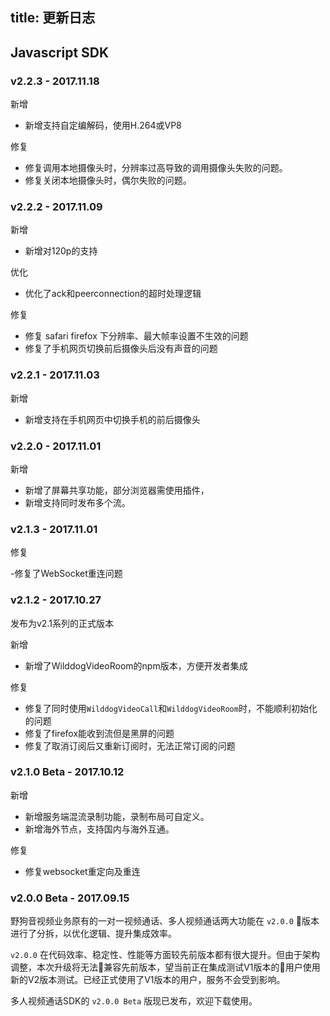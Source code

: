 title: 更新日志
---

## Javascript SDK

### v2.2.3 - 2017.11.18

<span class="changelog add">新增</span>
- 新增支持自定编解码，使用H.264或VP8

<span class="changelog fix">修复</span>
- 修复调用本地摄像头时，分辨率过高导致的调用摄像头失败的问题。
- 修复关闭本地摄像头时，偶尔失败的问题。


### v2.2.2 - 2017.11.09

<span class="changelog add">新增</span>
- 新增对120p的支持

<span class="changelog optimize">优化</span>
- 优化了ack和peerconnection的超时处理逻辑

<span class="changelog fix">修复</span>
- 修复 safari firefox 下分辨率、最大帧率设置不生效的问题
- 修复了手机网页切换前后摄像头后没有声音的问题


### v2.2.1 - 2017.11.03

<span class="changelog add">新增</span>

- 新增支持在手机网页中切换手机的前后摄像头

### v2.2.0 - 2017.11.01

<span class="changelog add">新增</span>

- 新增了屏幕共享功能，部分浏览器需使用插件，
- 新增支持同时发布多个流。

### v2.1.3 - 2017.11.01

<span class="changelog fix">修复</span>

-修复了WebSocket重连问题

### v2.1.2 - 2017.10.27

发布为v2.1系列的正式版本

<span class="changelog add">新增</span>

- 新增了WilddogVideoRoom的npm版本，方便开发者集成

<span class="changelog fix">修复</span>

- 修复了同时使用`WilddogVideoCall`和`WilddogVideoRoom`时，不能顺利初始化的问题
- 修复了firefox能收到流但是黑屏的问题
- 修复了取消订阅后又重新订阅时，无法正常订阅的问题


### v2.1.0 Beta - 2017.10.12

<span class="changelog add">新增</span>

- 新增服务端混流录制功能，录制布局可自定义。
- 新增海外节点，支持国内与海外互通。

<span class="changelog fix">修复</span>

- 修复websocket重定向及重连

### v2.0.0 Beta - 2017.09.15

野狗音视频业务原有的一对一视频通话、多人视频通话两大功能在 `v2.0.0` 版本进行了分拆，以优化逻辑、提升集成效率。

`v2.0.0` 在代码效率、稳定性、性能等方面较先前版本都有很大提升。但由于架构调整，本次升级将无法兼容先前版本，望当前正在集成测试V1版本的用户使用新的V2版本测试。已经正式使用了V1版本的用户，服务不会受到影响。

多人视频通话SDK的 `v2.0.0 Beta` 版现已发布，欢迎下载使用。